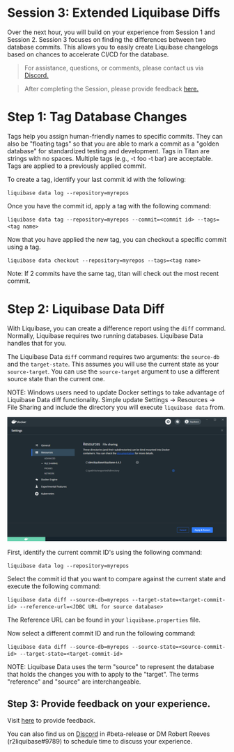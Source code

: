 # Session 3: Extended Liquibase Diffs

Over the next hour, you will build on your experience from Session 1 and Session 2. Session 3 focuses on finding the differences between two database commits. This allows you to easily create Liquibase changelogs based on chances to accelerate CI/CD for the database.

> For assistance, questions, or comments, please contact us via [Discord.](https://discord.gg/NVpqM7nNnT)

> After completing the Session, please provide feedback [here.](https://forms.gle/T2thMj8Jm6KRiCb1A)


# Step 1: Tag Database Changes

Tags help you assign human-friendly names to specific commits. They can also be "floating tags" so that you are able to mark a commit as a "golden database" for standardized testing and development. Tags in Titan are strings with no spaces. Multiple tags (e.g., -t foo -t bar) are acceptable. Tags are applied to a previously applied commit.

To create a tag, identify your last commit id with the following:

    liquibase data log --repository=myrepos

Once you have the commit id, apply a tag with the following command:

    liquibase data tag --repository=myrepos --commit=<commit id> --tags=<tag name>

Now that you have applied the new tag, you can checkout a specific commit using a tag.

    liquibase data checkout --repository=myrepos --tags=<tag name>

Note: If 2 commits have the same tag, titan will check out the most recent commit.

# Step 2: Liquibase Data Diff

With Liquibase, you can create a difference report using the `diff` command. Normally, Liquibase requires two running databases. Liquibase Data handles that for you.

The Liquibase Data `diff` command requires two arguments: the `source-db` and the `target-state`. This assumes you will use the current state as your `source-target`. You can use the `source-target` argument to use a different source state than the current one.

NOTE: Windows users need to update Docker settings to take advantage of Liquibase Data diff functionality. Simple update Settings -> Resources -> File Sharing and include the directory you will execute `liquibase data` from. 

![Image of Windows Docker Resources File Sharing Settings](images/docker_resources_filesharing.png)

First, identify the current commit ID's using the following command:

    liquibase data log --repository=myrepos

Select the commit id that you want to compare against the current state and execute the following command:

    liquibase data diff --source-db=myrepos --target-state=<target-commit-id> --reference-url=<JDBC URL for source database>

The Reference URL can be found in your `liquibase.properties` file.

Now select a different commit ID and run the following command: 

    liquibase data diff --source-db=myrepos --source-state=<source-commit-id> --target-state=<target-commit-id> 

NOTE: Liquibase Data uses the term "source" to represent the database that holds the changes you with to apply to the "target". The terms "reference" and "source" are interchangeable.
    
## Step 3: Provide feedback on your experience.

Visit [here](https://forms.gle/T2thMj8Jm6KRiCb1A) to provide feedback.

You can also find us on [Discord](https://discord.gg/NVpqM7nNnT) in #beta-release or DM Robert Reeves (r2liquibase#9789) to schedule time to discuss your experience.